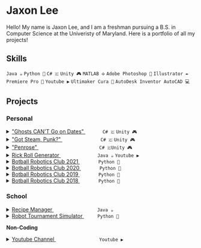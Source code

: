 # Jaxon Lee

Hello! My name is Jaxon Lee, and I am a freshman pursuing a B.S. in Computer Science at the Univeristy of Maryland. Here is a portfolio of all my projects!

## Skills

`Java ☕` `Python 🐍` `C# 🇨` `Unity 🎮` `MATLAB ➗` `Adobe Photoshop 🎨` `Illustrator ✒️` `Premiere Pro 🎥` `Youtube ▶️` `Ultimaker Cura 📃` `AutoDesk Inventor AutoCAD 💻`

## Projects

### **Personal**

<details>
  <summary><a href="https://gidntsquia.itch.io/ghosts-cant-go-on-dates">"Ghosts CAN'T Go on Dates" </a> &emsp; &emsp;&emsp;<code>C# 🇨</code>  <code>Unity 🎮</code></summary>
    &emsp; <img src="https://user-images.githubusercontent.com/32310846/139782380-080ba797-c760-4cdc-aaf6-cadc6b670a69.JPG" alt="GhostGameGithub" width="500"> <br>
    &emsp; <b> CounterTempo Studios Game </b> <br>
    &emsp; <i> October 2021 </i> <br>
    &emsp; Help Mr. Ghost navigate a precarious date in this Halloween-themed dating sim. <br>
    &emsp; Game code: <a href="https://github.com/Gidntsquia/HalloweenGameJam2021"> HalloweenGameJam2021</a>

</details>

<details>
  <summary><a href="https://tarrott.itch.io/got-steam-punk">"Got Steam, Punk?" </a> &emsp; &emsp;&emsp;&emsp;&emsp;&emsp;&emsp;<code>C# 🇨</code>  <code>Unity 🎮</code></summary>
    &emsp; <img src="https://user-images.githubusercontent.com/32310846/134785093-d9b97f02-daeb-44e5-bbc9-f48ccb58530b.png" alt="GotSteamPunkGithub" width="500"> <br>
    &emsp; <b> CounterTempo Studios Game </b> <br>
    &emsp; <i> September 2021 </i> <br>
    &emsp; Race to keep a steam ship afloat as you are attacked by pirates. <br>
    &emsp; Game code: <a href="https://tarrott.itch.io/got-steam-punk"> GotSteamPunk</a>

</details>

<details>
  <summary><a href="https://github.com/Gidntsquia/Project-Penrose">"Penrose" </a> &emsp; &emsp;&emsp;&emsp;&emsp;&emsp;&emsp;&emsp;&emsp;&emsp;&emsp; <code>C# 🇨</code><code>Unity 🎮</code> </summary>
    &emsp; <img src="https://user-images.githubusercontent.com/32310846/134785032-fe755214-70c6-4858-a0dd-ecc464cf115b.JPG" alt="PenroseGithu" width="500"> <br>
    &emsp; <b> CounterTempo Studios Game </b> <br>
    &emsp; <i> January 2020 </i> <br>
    &emsp; A puzzle video game dealing with anxiety, insecurity, and depression. <br>
</details>

<details>
  <summary><a href="https://github.com/Gidntsquia/Rick-Roll-Generator2"> Rick Roll Generator </a> &emsp;&emsp;&emsp;&emsp;&emsp;&emsp;&emsp;<code>Java ☕</code> </a> <code>Youtube ▶️</code></summary>
    &emsp; <img src="https://user-images.githubusercontent.com/32310846/134787361-085c4be5-c5aa-419d-a3c8-71a7529a75ca.jpg" alt="Incredibots2021Github" width="500"> <br>
    &emsp; <b> MocoHacks2021 Submission </b> <br>
    &emsp; <i> March 2021 </i> <br>
    &emsp; You input a name and thumbnail and out pops a disguised "Never Gonna Give You Up" YouTube video you can rick roll your friends with. The program no longer works since the uploaded video is immediately copyright striked and taken down.
</details>

<details>
  <summary><a href="https://github.com/rockvillerobotics/IncredibotsLibrary"> Botball Robotics Club 2021 </a> &emsp; &emsp;&emsp; <code>Python 🐍</code> </summary>
    &emsp; <img src="https://user-images.githubusercontent.com/32310846/134784911-cdcff4ad-893a-4aa9-94ff-7b0db8887230.JPG" alt="Incredibots2021Github" width="500"> <br>
    &emsp; <b> Rockville High School Club </b> <br>
    &emsp; <i> July 2021 </i> <br>
    &emsp; A simplified version of earlier Incredibots library for future botballers at Rockville High School. <br>
    &emsp; There was no international tournament this year.

</details>

<details>
  <summary><a href="https://github.com/rockvillerobotics/Incredibots2020"> Botball Robotics Club 2020 </a> &emsp; &emsp;&emsp; <code>Python 🐍</code> </summary>
    &emsp; <img src="https://user-images.githubusercontent.com/32310846/134784234-8ce1f6f0-4225-48c6-9161-43a2c53c2c79.JPG" alt="Incredibots2020Github" width="500"> <br>
    &emsp; <b> Rockville High School Club </b> <br>
    &emsp; <i> July 2020 </i> <br>
    &emsp; An object-oriented version of the Incredibots library, which was theorized to be possible for many years. <br>
    &emsp; There was no international tournament this year.
</details>

<details>
  <summary><a href="https://github.com/rockvillerobotics/Incredibots2019"> Botball Robotics Club 2019 </a> &emsp; &emsp;&emsp; <code>Python 🐍</code> </summary>
    &emsp; <img src="https://user-images.githubusercontent.com/32310846/134784231-87d0bd8d-85a0-46d2-8126-e10f31dad41f.jpg" alt="Incredibots2019Github" width="500"> <br>
    &emsp; <b> Rockville High School Club </b> <br>
    &emsp; <i> July 2019 </i> <br>
    &emsp; Code from the 2019 Global Conference on Educational Robotics (GCER). I led the team to 5th Place Overall. <br>

</details>
<details>
  <summary><a href="https://github.com/rockvillerobotics/Incredibots2018"> Botball Robotics Club 2018 </a> &emsp; &emsp;&emsp; <code>Python 🐍</code> </summary>
    &emsp; <img src="https://user-images.githubusercontent.com/32310846/134784229-d74531bf-9e21-473e-97bd-5903eda6fd7e.JPG" alt="Incredibots2018Github" width="500"> <br>
    &emsp; <b> Rockville High School Club </b> <br>
    &emsp; <i> July 2018 </i> <br>
    &emsp; Code from the 2018 Global Conference on Educational Robotics. I led the team to 10th place overall.  <br>

</details>

### **School**

<details>
  <summary><a href="https://github.com/Gidntsquia/Computer_Science_IA"> Recipe Manager </a> &emsp;&emsp;&emsp;&emsp;&emsp;&emsp;&emsp;&emsp; <code>Java ☕</code> </summary>
    &emsp; (Picture not yet in) <br>
    &emsp; <b> IB Computer Science SL </b> <br>
    &emsp; <i> April 2021 </i> <br>
    &emsp; A program that organizes user-inputted recipes practically. Made to suit needs of the client who requested this program.  <br>
</details>

<details>
  <summary><a href="https://github.com/Gidntsquia/math_IA"> Robot Tournament Simulator </a> &emsp; &emsp; <code>Python 🐍</code> </summary>
    &emsp; <img src="https://user-images.githubusercontent.com/32310846/134941269-d677bce7-fffe-4145-a4f8-58c71ad6b5b4.JPG" alt="RobotTournamentSimulatorGithub" width="500"> <br>
    &emsp; <b> IB Mathematics HL </b> <br>
    &emsp; <i> April 2021 </i> <br>
    &emsp; Simulates a tournament of adversarial robots and calculates the win probablities for each robot based on initial conditions.  <br>
    &emsp; Academic paper: <a href="https://github.com/Gidntsquia/JaxonLee/files/7237609/Lee_IB_Math_IA.pdf"> paper_1 </a>
</details>

**Non-Coding**
<details>
  <summary><a href=""> Youtube Channel </a> &emsp;&emsp;&emsp;&emsp;&emsp;&emsp;&emsp;&emsp; <code>Youtube ▶️</code> </summary>
    &emsp;
</details>
